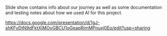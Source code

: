 Slide show contains info about our journey as well as some documentation and testing notes about how we used AI for this project. 

https://docs.google.com/presentation/d/1gJ-shKFvDtN9dFktXjMOvGBCU1oGeapRimMPnuxj0Eo/edit?usp=sharing
